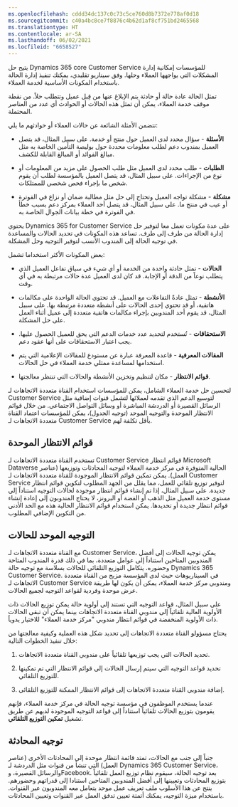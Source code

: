 ```yaml
---
ms.openlocfilehash: cddd34dc137c0c73c5ce760d8b7372e778af0d18
ms.sourcegitcommit: c40a4bc8ce7f8876c4b62d1af8cf751bd2465568
ms.translationtype: HT
ms.contentlocale: ar-SA
ms.lasthandoff: 06/02/2021
ms.locfileid: "6658527"
---
```

يتيح حل Dynamics 365 core Customer Service للمؤسسات إمكانية إدارة المشكلات التي يواجهها العملاء وحلها. وفق سيناريو تقليدي، يمكنك تنفيذ إدارة الحالة باستخدام المكونات الأساسية لخدمة العملاء.

تمثل الحالة عادة حالة أو حادثة يتم الإبلاغ عنها من قِبل عميل وتتطلب حلاً. من نقطة موقف خدمة العملاء، يمكن أن تمثل هذه الحالات أو الحوادث أي عدد من العناصر المحتملة.

تتضمن الأمثلة الشائعة عن حالات العملاء أو حوادثهم ما يلي:

-   **الأسئلة** - سؤال محدد لدى العميل حول منتج أو خدمة. على سبيل المثال، قد يتصل العميل بمندوب دعم لطلب معلومات محددة حول بوليصة التأمين الخاصة به مثل مبالغ الفوائد أو المبالغ القابلة للكشف.

-   **الطلبات** - طلب محدد لدى العميل مثل طلب الحصول على مزيد من المعلومات أو نوع من الإجراءات. على سبيل المثال، قد يتصل العميل بالمؤسسة لطلب أن يقوم شخص ما بإجراء فحص شخصي للممتلكات.

-   **مشكلة** - مشكلة تواجه العميل وتحتاج إلى حل مثل مطالبة ضمان أو نزاع في الفوترة أو عيب في منتج ما. على سبيل المثال، قد يتصل أحد العملاء بمركز دعم بسبب خطأ في الفوترة في خطة بيانات الجوال الخاصة به.

يحتوي Dynamics 365 for Customer Service على عدة مكونات تعمل معا لتوفير حل إدارة الحالة من طرف إلى طرف. تساعد هذه المكونات في تحديد الحالات والمساعدة في توجيه الحالة إلى المندوب الأنسب لتوفير التوجيه وحل المشكلة. 

بعض المكونات الأكثر استخداما تشمل:

-   **الحالات** - تمثل حادثة واحدة من الخدمة أو أي شيء في سياق تفاعل العميل الذي يتطلب نوعاً من الدقة أو الإجابة. قد كان لدى العميل عدة حالات مرتبطة به في أي وقت.

-   **الأنشطة** - تمثل عادةً التفاعلات مع العميل. قد تحتوي الحالة الواحدة على مكالمات هاتفية، أو قد تحتوي إحدى الحالات على أنشطة متعددة مرتبطة بها. على سبيل المثال، قد يقوم أحد المندوبين بإجراء مكالمات هاتفية متعددة إلى عميل أثناء العمل على حل المشكلة.

-   **الاستحقاقات** - تُستخدم لتحديد عدد خدمات الدعم التي يحق للعميل الحصول عليها. يجب اعتبار الاستحقاقات على أنها عقود دعم.

-   **المقالات المعرفية** - قاعدة المعرفة عبارة عن مستودع للمقالات الإعلامية التي يتم استخدامها لمساعدة ممثلي خدمة العملاء في حل الحالات.

-   **قوائم الانتظار** - مكان لتنظيم وتخزين الأنشطة والحالات التي تنتظر معالجتها.

لتحسين حل خدمة العملاء الشامل، يمكن للمؤسسات استخدام القناة متعددة الاتجاهات لـ Customer Service لتوسيع الدعم الذي تقدمه لعملائها لتشمل قنوات إضافية مثل الرسائل القصيرة أو الدردشة المباشرة أو وسائل التواصل الاجتماعي. من خلال قوائم الانتظار الموحدة والتوجيه الموحد (توجيه الجدول)، يمكن للمؤسسات اعتماد القناة متعددة الاتجاهات لـ Customer Service بأقل تكلفة لهم.

## <a name="unified-queues"></a>قوائم الانتظار الموحدة

تستخدم القناة متعددة الاتجاهات لـ Customer Service قوائم انتظار Microsoft Dataverse الحالية المتوفرة في مركز خدمة العملاء لتوجيه المحادثات وتوزيعها (عناصر العمل). يمكن تمكين قوائم الانتظار الموجودة للقناة متعددة الاتجاهات لـ Customer Service لتوفير توزيع تلقائي للعمل، مما يقلل من الجهد المطلوب لتكوين قوائم انتظار جديدة. على سبيل المثال، إذا تم إنشاء قوائم انتظار موجودة لحالات التوجيه استناداً إلى مستوى خدمة العميل مثل الذهب أو الفضة أو البرونز، لا يحتاج المندوبون إلى إعادة إنشاء قوائم انتظار جديدة أو تحديدها. يمكن استخدام قوائم الانتظار الحالية هذه مع الحد الأدنى من التكوين الإضافي المطلوب.

## <a name="unified-routing-for-cases"></a>التوجيه الموحد للحالات

مع القناة متعددة الاتجاهات لـ Customer Service، يمكن توجيه الحالات إلى أفضل المندوبين المتاحين استناداً إلى عوامل متعددة، بما في ذلك قدرة المندوب المتاحة وحضوره. يتكامل التوزيع التلقائي للحالات بسلاسة مع توجيه حالة Dynamics 365 Customer Service.
في السيناريوهات حيث لدى المؤسسة مزيج من القناة متعددة الاتجاهات لـ Customer Service ومندوبي مركز خدمة العملاء، يمكن أن يكون لها طريقة عرض موحدة وفردية لقواعد التوجيه لجميع الحالات.

على سبيل المثال، قواعد التوجيه التي تستند إلى أولوية حالة يمكن توزيع الحالات ذات الأولوية العالية تلقائياً إلى مندوبي القناة متعددة الاتجاهات بينما يمكن أن تبقى الحالات ذات الأولوية المنخفضة في قوائم انتظار مندوبي "مركز خدمة العملاء" للاختيار يدوياً.

يحتاج مسؤولو القناة متعددة الاتجاهات إلى تحديد شكل هذه العملية وكيفية معالجتها من خلال تنفيذ الخطوات التالية:

1.  تحديد الحالات التي يجب توزيعها تلقائياً على مندوبي القناة متعددة الاتجاهات.

1.  تحديد قواعد التوجيه التي سيتم إرسال الحالات إلى قوائم الانتظار التي تم تمكينها للتوزيع التلقائي.

1.  إضافة مندوبي القناة متعددة الاتجاهات إلى قوائم الانتظار الممكنة للتوزيع التلقائي.

عندما يستخدم الموظفون في مؤسسة توجيه الحالة في مركز خدمة العملاء، فإنهم يقومون بتوزيع الحالات تلقائياً استناداً إلى قواعد التوجيه الموجودة لديهم عن طريق تشغيل **تمكين التوزيع التلقائي**.

## <a name="conversation-routing"></a>توجيه المحادثة

جنباً إلى جنب مع الحالات، تمتد قائمة انتظار موحدة إلى المحادثات الأخرى (عناصر العمل) التي تنشأ من قنوات مثل الدردشة لـ Dynamics 365 Customer Service‬، والرسائل القصيرة، وFacebook. بعد توجيه الحالة، سيقوم نظام توزيع العمل تلقائياً بتوزيع المحادثات وتعيينها إلى أفضل المندوبين المتاحين استنادا إلى قدراتهم وحضورهم. ينتج عن هذا الأسلوب ملف تعريف عمل موحد يتعامل معه المندوبون عبر القنوات. باستخدام ميزة التوجيه، يمكنك أتمتة تعيين تدفق العمل عبر القنوات وتعيين المحادثات.
